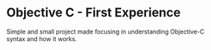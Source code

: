 # Objective C - First Experience

Simple and small project made focusing in understanding Objective-C syntax and how it works.
